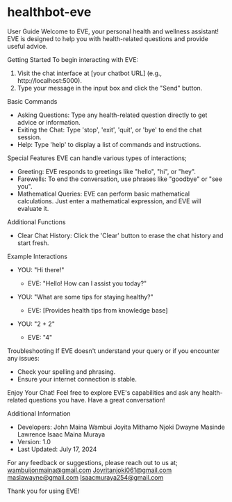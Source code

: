 # healthbot-eve

User Guide
Welcome to EVE, your personal health and wellness assistant! EVE is designed to help you with health-related questions and provide useful advice.

Getting Started
To begin interacting with EVE:
1. Visit the chat interface at [your chatbot URL] (e.g., http://localhost:5000).
2. Type your message in the input box and click the "Send" button.

Basic Commands
- Asking Questions: Type any health-related question directly to get advice or information.
- Exiting the Chat: Type 'stop', 'exit', 'quit', or 'bye' to end the chat session.
- Help: Type 'help' to display a list of commands and instructions.

Special Features
EVE can handle various types of interactions;
- Greeting: EVE responds to greetings like "hello", "hi", or "hey".
- Farewells: To end the conversation, use phrases like "goodbye" or "see you".
- Mathematical Queries: EVE can perform basic mathematical calculations. Just enter a mathematical expression, and EVE will evaluate it.

Additional Functions
- Clear Chat History: Click the 'Clear' button to erase the chat history and start fresh.

Example Interactions
- YOU: "Hi there!"
  - EVE: "Hello! How can I assist you today?"

- YOU: "What are some tips for staying healthy?"
  - EVE: [Provides health tips from knowledge base]

- YOU: "2 + 2"
  - EVE: "4"

Troubleshooting
If EVE doesn't understand your query or if you encounter any issues:
- Check your spelling and phrasing.
- Ensure your internet connection is stable.

Enjoy Your Chat!
Feel free to explore EVE's capabilities and ask any health-related questions you have. Have a great conversation!

Additional Information
- Developers: John Maina Wambui
	         Joyita Mithamo Njoki
	         Dwayne Masinde Lawrence
	         Isaac Maina Muraya
- Version: 1.0
- Last Updated: July 17, 2024

For any feedback or suggestions, please reach out to us at;
wambuijonmaina@gmail.com
Joyritanjoki061@gmail.com
maslawayne@gmail.com
Isaacmuraya254@gmail.com

Thank you for using EVE!

